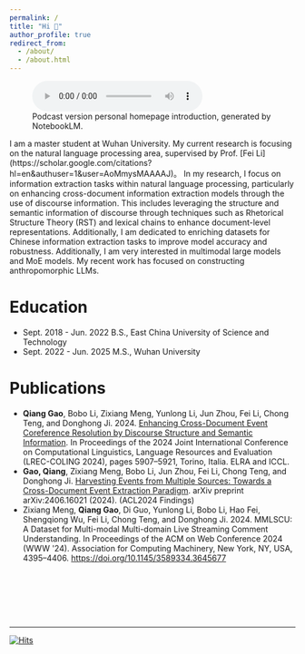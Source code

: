 ```yaml
---
permalink: /
title: "Hi 👋"
author_profile: true
redirect_from: 
  - /about/
  - /about.html
---
```


<figure>
  <audio controls>
    <source src="../files/tensor.mp3" type="audio/mpeg">
    Your browser does not support the audio element.
  </audio>
  <figcaption>Podcast version personal homepage introduction, generated by NotebookLM.</figcaption>
</figure>
I am a master student at Wuhan University. My current research is focusing on the natural language processing area, supervised by Prof. [Fei Li](https://scholar.google.com/citations?hl=en&authuser=1&user=AoMmysMAAAAJ)。 In my research, I focus on information extraction tasks within natural language processing, particularly on enhancing cross-document information extraction models through the use of discourse information. This includes leveraging the structure and semantic information of discourse through techniques such as Rhetorical Structure Theory (RST) and lexical chains to enhance document-level representations. Additionally, I am dedicated to enriching datasets for Chinese information extraction tasks to improve model accuracy and robustness. Additionally, I am very interested in multimodal large models and MoE models. My recent work has focused on constructing anthropomorphic LLMs.

**Education**
======
* Sept. 2018 - Jun. 2022 B.S., East China University of Science and Technology
* Sept. 2022 - Jun. 2025 M.S., Wuhan University

**Publications**
======
+ **Qiang Gao**, Bobo Li, Zixiang Meng, Yunlong Li, Jun Zhou, Fei Li, Chong Teng, and Donghong Ji. 2024. [Enhancing Cross-Document Event Coreference Resolution by Discourse Structure and Semantic Information](https://aclanthology.org/2024.lrec-main.523/). In Proceedings of the 2024 Joint International Conference on Computational Linguistics, Language Resources and Evaluation (LREC-COLING 2024), pages 5907–5921, Torino, Italia. ELRA and ICCL.
+ **Gao, Qiang**, Zixiang Meng, Bobo Li, Jun Zhou, Fei Li, Chong Teng, and Donghong Ji. [Harvesting Events from Multiple Sources: Towards a Cross-Document Event Extraction Paradigm](https://arxiv.org/abs/2406.16021). arXiv preprint arXiv:2406.16021 (2024). (ACL2024 Findings)
+ Zixiang Meng, **Qiang Gao**, Di Guo, Yunlong Li, Bobo Li, Hao Fei, Shengqiong Wu, Fei Li, Chong Teng, and Donghong Ji. 2024. MMLSCU: A Dataset for Multi-modal Multi-domain Live Streaming Comment Understanding. In Proceedings of the ACM on Web Conference 2024 (WWW '24). Association for Computing Machinery, New York, NY, USA, 4395–4406. https://doi.org/10.1145/3589334.3645677

<br/>
<br/>
<br/>
<br/>
<br/>

----
[![Hits](https://hits.seeyoufarm.com/api/count/incr/badge.svg?url=https%3A%2F%2Fcooper12121.github.io&count_bg=%2379C83D&title_bg=%23555555&icon=&icon_color=%23E7E7E7&title=hits&edge_flat=false)](https://hits.seeyoufarm.com)

<!-- <script type="text/javascript" id="clustrmaps" src="//clustrmaps.com/map_v2.js?d=hdTfeJbUCNsceJld8SLBtt-HWutLiN0kQy_cI8VgwSk&cl=ffffff&w=a"></script> -->
<div style="width:300px; height:300px; overflow:hidden; margin: 0 auto;">
    <script type="text/javascript" id="clustrmaps" src="//clustrmaps.com/map_v2.js?d=hdTfeJbUCNsceJld8SLBtt-HWutLiN0kQy_cI8VgwSk&cl=ffffff"></script>
</div>
